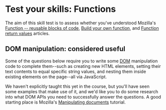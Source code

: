 # Test your skills: Functions

The aim of this skill test is to assess whether you've understood Mozilla's [Function -- reusable blocks of code](https://github.com/AndrewSRea/My_Learning_Port/tree/main/JavaScript/JS_Building_Blocks/Functions#functions----reusable-blocks-of-code), [Build your own function](https://github.com/AndrewSRea/My_Learning_Port/tree/main/JavaScript/JS_Building_Blocks/Build_Your_Function#build-your-own-function), and [Function return values](https://github.com/AndrewSRea/My_Learning_Port/tree/main/JavaScript/JS_Building_Blocks/Function_Return_Values#function-return-values) articles.

## DOM manipulation: considered useful

Some of the questions below require you to write some [DOM]() manipulation code to complete them--such as creating new HTML elements, setting their text contents to equal specific string values, and nesting them inside existing elements on the page--all via JavaScript.

We haven't explicitly taught this yet in the course, but you'll have seen some examples that make use of it, and we'd like you to do some research into what DOM APIs you need to successfully answer the questions. A good starting place is Mozilla's [Manipulating documents]() tutorial. <!-- future folder "Client-side_Web_APIs / Manipulating_Documents" -->